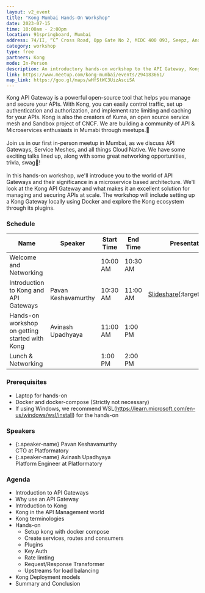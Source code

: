 ```yaml
---
layout: v2_event
title: "Kong Mumbai Hands-On Workshop"
date: 2023-07-15
time: 10:00am - 2:00pm
location: 91springboard, Mumbai
address: 74/II, “C” Cross Road, Opp Gate No 2, MIDC 400 093, Seepz, Andheri East, Mumbai, Maharashtra 400047
category: workshop
type: free
partners: Kong
mode: In-Person
description: An introductory hands-on workshop to the API Gateway, Kong.
link: https://www.meetup.com/kong-mumbai/events/294183661/
map_link: https://goo.gl/maps/wHfStWC3UizAsciSA
---
```


<div class="about">
Kong API Gateway is a powerful open-source tool that helps you manage and secure your APIs. With Kong, you can easily control traffic, set up authentication and authorization, and implement rate limiting and caching for your APIs. Kong is also the creators of Kuma, an open source service mesh and Sandbox project of CNCF. We are building a community of API & Microservices enthusiasts in Mumabi through meetups.🦍
<br><br>
Join us in our first in-person meetup in Mumbai, as we discuss API Gateways, Service Meshes, and all things Cloud Native. We have some exciting talks lined up, along with some great networking opportunities, trivia, swag👕!
<br><br>
In this hands-on workshop, we'll introduce you to the world of API Gateways and their significance in a microservice based architecture. We'll look at the Kong API Gateway and what makes it an excellent solution for managing and securing APIs at scale. The workshop will include setting up a Kong Gateway locally using Docker and explore the Kong ecosystem through its plugins.
</div>

### Schedule

| Name                                           | Speaker             | Start Time | End Time | Presentation                                                                                      | Recording |
| ---------------------------------------------- | ------------------- | ---------- | -------- | ------------------------------------------------------------------------------------------------- | --------- |
| Welcome and Networking                         |                     | 10:00 AM   | 10:30 AM |                                                                                                   |           |
| Introduction to Kong and API Gateways          | Pavan Keshavamurthy | 10:30 AM   | 11:00 AM | [Slideshare](https://www.slideshare.net/AvinashUpadhyaya3/kong-api-gatewaypdf){:target="\_blank"} |           |
| Hands-on workshop on getting started with Kong | Avinash Upadhyaya   | 11:00 AM   | 1:00 PM  |                                                                                                   |           |
| Lunch & Networking                             |                     | 1:00 PM    | 2:00 PM  |                                                                                                   |           |

### Prerequisites

- Laptop for hands-on
- Docker and docker-compose (Strictly not necessary)
- If using Windows, we recommend WSL(https://learn.microsoft.com/en-us/windows/wsl/install) for the hands-on

### Speakers

- {:.speaker-name} Pavan Keshavamurthy <br> <span class="speaker-description"> CTO at Platformatory</span>
- {:.speaker-name} Avinash Upadhyaya <br> <span class="speaker-description"> Platform Engineer at Platformatory</span>

### Agenda

- Introduction to API Gateways
- Why use an API Gateway
- Introduction to Kong
- Kong in the API Management world
- Kong terminologies
- Hands-on
  - Setup kong with docker compose
  - Create services, routes and consumers
  - Plugins
  - Key Auth
  - Rate limting
  - Request/Response Transformer
  - Upstreams for load balancing
- Kong Deployment models
- Summary and Conclusion
